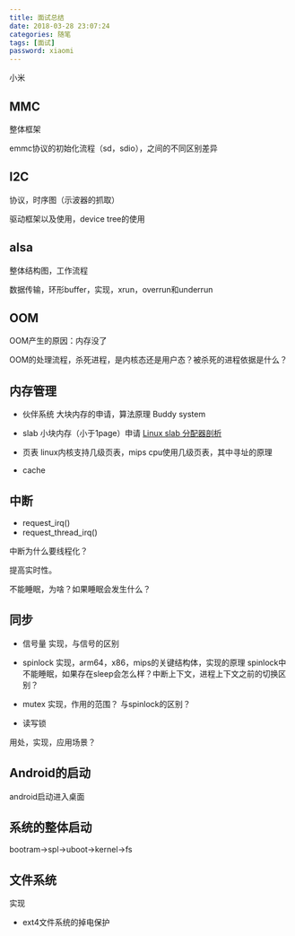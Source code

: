 ```yaml
---
title: 面试总结
date: 2018-03-28 23:07:24
categories: 随笔
tags: [面试]
password: xiaomi
---
```



小米
<!--more-->
## MMC

整体框架

emmc协议的初始化流程（sd，sdio），之间的不同区别差异

## I2C

协议，时序图（示波器的抓取）

驱动框架以及使用，device tree的使用

## alsa

整体结构图，工作流程

数据传输，环形buffer，实现，xrun，overrun和underrun

## OOM

OOM产生的原因：内存没了

OOM的处理流程，杀死进程，是内核态还是用户态？被杀死的进程依据是什么？

## 内存管理

* 伙伴系统
大块内存的申请，算法原理 Buddy system

* slab
小块内存（小于1page）申请
[Linux slab 分配器剖析](https://www.ibm.com/developerworks/cn/linux/l-linux-slab-allocator/)

* 页表
linux内核支持几级页表，mips cpu使用几级页表，其中寻址的原理

* cache

## 中断

* request_irq()
* request_thread_irq()

中断为什么要线程化？

提高实时性。

不能睡眠，为啥？如果睡眠会发生什么？

## 同步

* 信号量
实现，与信号的区别

* spinlock
实现，arm64，x86，mips的关键结构体，实现的原理
spinlock中不能睡眠，如果存在sleep会怎么样？中断上下文，进程上下文之前的切换区别？

* mutex
实现，作用的范围？
与spinlock的区别？

* 读写锁

用处，实现，应用场景？

## Android的启动

android启动进入桌面

## 系统的整体启动

bootram->spl->uboot->kernel->fs

## 文件系统

实现

* ext4文件系统的掉电保护
